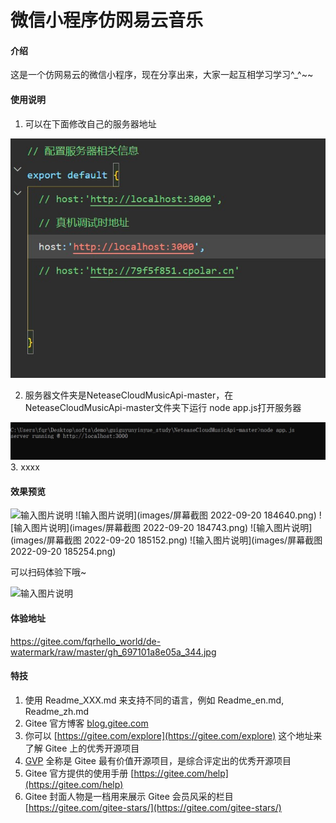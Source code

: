 # 微信小程序仿网易云音乐

#### 介绍
这是一个仿网易云的微信小程序，现在分享出来，大家一起互相学习学习^_^~~

#### 使用说明

1. 可以在下面修改自己的服务器地址

 ![输入图片说明](images/host.jpg)

2. 服务器文件夹是NeteaseCloudMusicApi-master，在NeteaseCloudMusicApi-master文件夹下运行 node app.js打开服务器

 ![输入图片说明](images/serve.jpg)
3.  xxxx

#### 效果预览
![输入图片说明](https://foruda.gitee.com/images/1675183592585730311/1ba5565a_10746571.png "屏幕截图 2022-09-20 184206.png")
![输入图片说明](images/屏幕截图 2022-09-20 184640.png)
![输入图片说明](images/屏幕截图 2022-09-20 184743.png)
![输入图片说明](images/屏幕截图 2022-09-20 185152.png)
![输入图片说明](images/屏幕截图 2022-09-20 185254.png)


可以扫码体验下哦~

![输入图片说明](https://gitee.com/fqrhello_world/de-watermark/raw/master/gh_697101a8e05a_344.jpg)
#### 体验地址
https://gitee.com/fqrhello_world/de-watermark/raw/master/gh_697101a8e05a_344.jpg


#### 特技

1.  使用 Readme\_XXX.md 来支持不同的语言，例如 Readme\_en.md, Readme\_zh.md
2.  Gitee 官方博客 [blog.gitee.com](https://blog.gitee.com)
3.  你可以 [https://gitee.com/explore](https://gitee.com/explore) 这个地址来了解 Gitee 上的优秀开源项目
4.  [GVP](https://gitee.com/gvp) 全称是 Gitee 最有价值开源项目，是综合评定出的优秀开源项目
5.  Gitee 官方提供的使用手册 [https://gitee.com/help](https://gitee.com/help)
6.  Gitee 封面人物是一档用来展示 Gitee 会员风采的栏目 [https://gitee.com/gitee-stars/](https://gitee.com/gitee-stars/)
